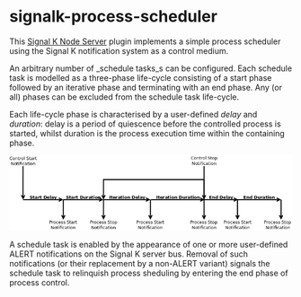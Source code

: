 # signalk-process-scheduler

This [Signal K Node Server](https://github.com/SignalK/signalk-server-node)
plugin implements a simple process scheduler using the Signal K notification
system as a control medium.

An arbitrary number of _schedule tasks_s can be configured.
Each schedule task is modelled as a three-phase life-cycle consisting of a
start phase followed by an iterative phase and terminating with an end phase.
Any (or all) phases can be excluded from the schedule task life-cycle.

Each life-cycle phase is characterised by a user-defined _delay_ and
_duration_: delay is a period of quiescence before the controlled process is
started, whilst duration is the process execution time within the containing
phase.

![alt text](readme/processcontrol.png)

A schedule task is enabled by the appearance of one or more user-defined ALERT
notifications on the Signal K server bus.
Removal of such notifications (or their replacement by a non-ALERT variant)
signals the schedule task to relinquish process sheduling by entering the end
phase of process control.
